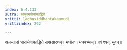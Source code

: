```yaml
---
index: 6.4.133
sutra: श्वयुवमघोनामतद्धिते
vritti: laghusiddhantakaumudi
vrittiindex: 292

---
```

अन्नन्तानां भानामेषामतद्धिते सम्प्रसारणम्। मघोनः। मघवभ्याम्। एवं श्वन्, युवन्॥